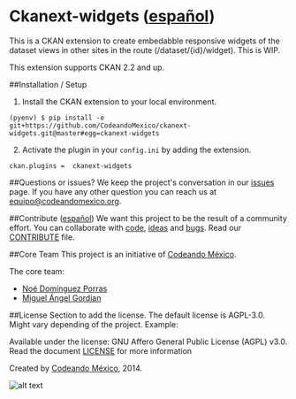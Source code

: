 Ckanext-widgets ([español](/LEEME.md))
============

This is a CKAN extension to create embedabble responsive widgets of the dataset
views in other sites in the route (/dataset/{id}/widget). This is WIP.

This extension supports CKAN 2.2 and up.

##Installation / Setup

1. Install the CKAN extension to your local environment.
  ```
  (pyenv) $ pip install -e git+https://github.com/CodeandoMexico/ckanext-widgets.git@master#egg=ckanext-widgets
  ```

2. Activate the plugin in your ``config.ini`` by adding the extension.
  ```
  ckan.plugins =  ckanext-widgets
  ```

##Questions or issues?
We keep the project's conversation in our [issues](https://github.com/CodeandoMexico/ckanext-widgets/issues) page. If you have any other question you can reach us at <equipo@codeandomexico.org>.

##Contribute ([español](/CONTRIBUYE.md))
We want this project to be the result of a community effort. You can collaborate with [code](https://github.com/CodeandoMexico/ckanext-widgets/pulls), [ideas](https://github.com/CodeandoMexico/ckanext-widgets/issues) and [bugs](https://github.com/CodeandoMexico/ckanext-widgets/issues). 
Read our [CONTRIBUTE](/CONTRIBUTE.md) file.

##Core Team
This project is an initiative of [Codeando México](http://www.codeandomexico.org).

The core team:
- [Noé Domínguez Porras](https://github.com/poguez)
- [Miguel Ángel Gordian](https://github.com/zoek1)

##License
Section to add the license. The default license is AGPL-3.0. Might vary depending of the project. Example:

Available under the license: GNU Affero General Public License (AGPL) v3.0. Read the document [LICENSE](/LICENSE) for more information

Created by [Codeando México](http://www.codeandomexico.org), 2014.

![alt text](https://s3.amazonaws.com/imagenes-blog-codeando-mexico/logo_cmx_400.png "Codeando México")
